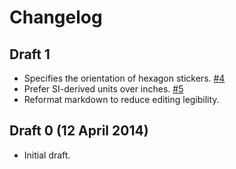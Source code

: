 # Changelog

## Draft 1

* Specifies the orientation of hexagon stickers. [#4](https://github.com/terinjokes/StickerConstructorSpec/issues/4)
* Prefer SI-derived units over inches. [#5](https://github.com/terinjokes/StickerConstructorSpec/issues/5)
* Reformat markdown to reduce editing legibility.

## Draft 0 (12 April 2014)

* Initial draft.
